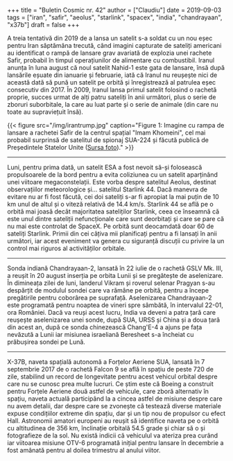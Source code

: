 +++
title = "Buletin Cosmic nr. 42"
author = ["Claudiu"]
date = 2019-09-03
tags = ["iran", "safir", "aeolus", "starlink", "spacex", "india", "chandrayaan", "x37b"]
draft = false
+++

A treia tentativă din 2019 de a lansa un satelit s-a soldat cu un nou eșec pentru Iran săptămâna trecută, când imagini capturate de sateliți americani au identificat o rampă de lansare grav avariată de explozia unei rachete Safir, probabil în timpul operațiunilor de alimentare cu combustibil. Iranul anunța în luna august că noul satelit Nahid-1 este gata de lansare, însă după lansările eșuate din ianuarie și februarie, iată că Iranul nu reușește nici de această dată să pună un satelit pe orbită și înregistrează al patrulea eșec consecutiv din 2017. În 2009, Iranul lansa primul satelit folosind o rachetă proprie, succes urmat de alți patru sateliți în anii următori, plus o serie de zboruri suborbitale, la care au luat parte și o serie de animale (din care nu toate au supraviețuit însă).

{{< figure src="/img/irantrump.jpg" caption="Figure 1: Imagine cu rampa de lansare a rachetei Safir de la centrul spațial \"Imam Khomeini\", cel mai probabil surprinsă de satelitul de spionaj SUA-224 și făcută publică de Președintele Statelor Unite ([Sursa foto](https://twitter.com/realDonaldTrump/status/1167493371973255170))." >}}

---

Luni, pentru prima dată, un satelit ESA a fost nevoit să-și folosească propulsoarele de la bord pentru a evita coliziunea cu un satelit aparținând unei viitoare megaconstelații. Este vorba despre satelitul Aeolus, destinat observațiilor meteorologice și... satelitul Starlink 44. Dacă manevra de evitare nu ar fi fost făcută, cei doi sateliți s-ar fi apropiat la mai puțin de 10 km unul de altul și o viteză relativă de 14.4 km/s. Starlink 44 se află pe o orbită mai joasă decât majoritatea sateliților Starlink, ceea ce înseamnă că este unul dintre sateliții nefuncționale care sunt deorbitați și care se pare că nu mai este controlat de SpaceX. Pe orbită sunt deocamdată doar 60 de sateliți Starlink. Primii din cei câțiva mii planificați pentru a fi lansați în anii următori, iar acest eveniment va genera cu siguranță discuții cu privire la un control mai riguros al activităților orbitale.

---

Sonda indiană Chandrayaan-2, lansată în 22 iulie de o rachetă GSLV Mk. III, a reușit în 20 august inserția pe orbita Lunii și se pregătește de aselenizare. În dimineața zilei de luni, landerul Vikram  și roverul selenar Pragyan s-au despărțit de modulul sondei care va rămâne pe orbită, pentru a începe pregătirile pentru coborârea pe suprafață. Aselenizarea Chandrayaan-2 este programată pentru noaptea de vineri spre sâmbătă, în intervalul 22-01, ora României. Dacă va reuși acest lucru, India va deveni a patra țară care reușește aselenizarea unei sonde, după SUA, URSS și China și a doua țară din acest an, după ce sonda chinezească Chang'E-4 a ajuns pe fața nevăzută a Lunii iar misiunea israeliană Beresheet s-a încheiat cu prăbușirea sondei pe Lună.

---

X-37B, naveta spațială autonomă a Forțelor Aeriene SUA, lansată în 7 septembrie 2017 de o rachetă Falcon 9 se află în spațiu de peste 720 de zile, stabilind un record de longevitate pentru acest vehicul orbital despre care nu se cunosc prea multe lucruri. Ce știm este că Boeing a construit pentru Forțele Aeriene două astfel de vehicule, care zboră alternativ în spațiu, naveta actuală participând la a cincea astfel de misiune despre care nu avem detalii, dar despre care se zvonește că testează diverse materiale expuse condițiilor extreme din spațiu, dar și un tip nou de propulsor cu efect Hall. Astronomii amatori europeni au reușit să identifice naveta pe o orbită cu altitudinea de 356 km, înclinație orbitală 54.5 grade și chiar să o și fotografieze de la sol. Nu există indicii că vehiculul va ateriza prea curând iar viitoarea misiune OTV-6 programată inițial pentru lansare în decembrie a fost amânată pentru al doilea trimestru al anului viitor.